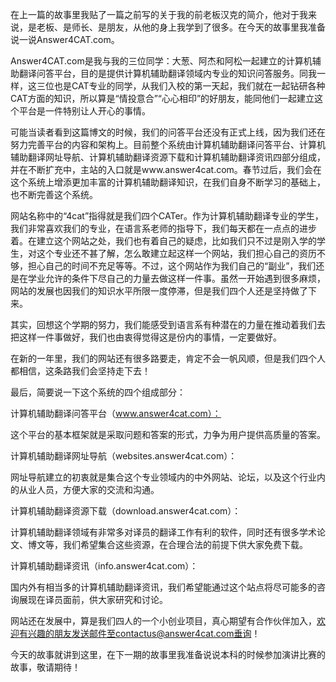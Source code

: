在上一篇的故事里我贴了一篇之前写的关于我的前老板汉克的简介，他对于我来说，是老板、是师长、是朋友，从他的身上我学到了很多。在今天的故事里我准备说一说Answer4CAT.com。

Answer4CAT.com是我与我的三位同学：大葱、阿杰和阿松一起建立的计算机辅助翻译问答平台，目的是提供计算机辅助翻译领域内专业的知识问答服务。同我一样，这三位也是CAT专业的同学，从我们入校的第一天起，我们就在一起钻研各种CAT方面的知识，所以算是“情投意合”“心心相印”的好朋友，能同他们一起建立这个平台是一件特别让人开心的事情。

可能当读者看到这篇博文的时候，我们的问答平台还没有正式上线，因为我们还在努力完善平台的内容和架构上。目前整个系统由计算机辅助翻译问答平台、计算机辅助翻译网址导航、计算机辅助翻译资源下载和计算机辅助翻译资讯四部分组成，并在不断扩充中，主站的入口就是www.answer4cat.com。春节过后，我们会在这个系统上增添更加丰富的计算机辅助翻译知识，在我们自身不断学习的基础上，也不断完善这个系统。

网站名称中的“4cat”指得就是我们四个CATer。作为计算机辅助翻译专业的学生，我们非常喜欢我们的专业，在语言系老师的指导下，我们每天都在一点点的进步着。在建立这个网站之处，我们也有着自己的疑虑，比如我们只不过是刚入学的学生，对这个专业还不甚了解，怎么敢建立起这样一个网站，我们担心自己的资历不够，担心自己的时间不充足等等。不过，这个网站作为我们自己的“副业”，我们还是在学业允许的条件下尽自己的力量去做这样一件事。虽然一开始遇到很多麻烦，网站的发展也因我们的知识水平所限一度停滞，但是我们四个人还是坚持做了下来。

其实，回想这个学期的努力，我们能感受到语言系有种潜在的力量在推动着我们去把这样一件事做好，我们也由衷得觉得这是份内的事情，一定要做好。

在新的一年里，我们的网站还有很多路要走，肯定不会一帆风顺，但是我们四个人都相信，这条路我们会坚持走下去！

最后，简要说一下这个系统的四个组成部分：

计算机辅助翻译问答平台（www.answer4cat.com）：

这个平台的基本框架就是采取问题和答案的形式，力争为用户提供高质量的答案。

计算机辅助翻译网址导航（websites.answer4cat.com）：

网址导航建立的初衷就是集合这个专业领域内的中外网站、论坛，以及这个行业内的从业人员，方便大家的交流和沟通。

计算机辅助翻译资源下载（download.answer4cat.com）：

计算机辅助翻译领域有非常多对译员的翻译工作有利的软件，同时还有很多学术论文、博文等，我们希望集合这些资源，在合理合法的前提下供大家免费下载。

计算机辅助翻译资讯（info.answer4cat.com）：

国内外有相当多的计算机辅助翻译资讯，我们希望能通过这个站点将尽可能多的咨询展现在译员面前，供大家研究和讨论。

网站还在发展中，算是我们四人的一个小创业项目，真心期望有合作伙伴加入，欢迎有兴趣的朋友发送邮件至contactus@answer4cat.com垂询！

今天的故事就讲到这里，在下一期的故事里我准备说说本科的时候参加演讲比赛的故事，敬请期待！